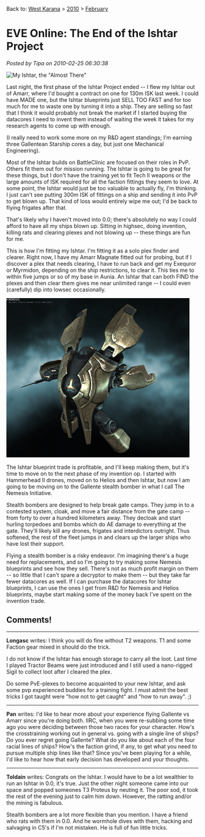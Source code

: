 Back to: [West Karana](/posts/westkarana.md) > [2010](/posts/2010/westkarana.md) > [February](./westkarana.md)
# EVE Online: The End of the Ishtar Project

*Posted by Tipa on 2010-02-25 06:30:38*

![](../../../uploads/2010/02/ExeFile-2010-02-24-19-25-04-09.jpg "My Ishtar, the \"Almost There\"")

Last night, the first phase of the Ishtar Project ended -- I flew my Ishtar out of Amarr, where I'd bought a contract on one for 130m ISK last week. I could have MADE one, but the Ishtar blueprints just SELL TOO FAST and for too much for me to waste one by turning it into a ship. They are selling so fast that I think it would probably not break the market if I started buying the datacores I need to invent them instead of waiting the week it takes for my research agents to come up with enough.

(I really need to work some more on my R&D agent standings; I'm earning three Gallentean Starship cores a day, but just one Mechanical Engineering).

Most of the Ishtar builds on BattleClinic are focused on their roles in PvP. Others fit them out for mission running. The Ishtar is going to be great for these things, but I don't have the training yet to fit Tech II weapons or the large amounts of ISK required for all the faction fittings they seem to love. At some point, the Ishtar would just be too valuable to actually fly, I'm thinking. I just can't see putting 300m ISK of fittings on a ship and sending it into PvP to get blown up. That kind of loss would entirely wipe me out; I'd be back to flying frigates after that.

That's likely why I haven't moved into 0.0; there's absolutely no way I could afford to have all my ships blown up. Sitting in highsec, doing invention, killing rats and clearing plexes and not blowing up -- these things are fun for me.

This is how I'm fitting my Ishtar. I'm fitting it as a solo plex finder and clearer. Right now, I have my Amarr Magnate fitted out for probing, but if I discover a plex that needs clearing, I have to run back and get my Exequror or Myrmidon, depending on the ship restrictions, to clear it. This ties me to within five jumps or so of my base in Aunia. An Ishtar that can both FIND the plexes and then clear them gives me near unlimited range -- I could even (carefully) dip into lowsec occasionally.

![](../../../uploads/2010/02/ExeFile-2010-02-25-07-14-54-83.jpg "The Nemesis")

The Ishtar blueprint trade is profitable, and I'll keep making them, but it's time to move on to the next phase of my invention op. I started with Hammerhead II drones, moved on to Helios and then Ishtar, but now I am going to be moving on to the Gallente stealth bomber in what I call The Nemesis Initiative.

Stealth bombers are designed to help break gate camps. They jump in to a contested system, cloak, and move a fair distance from the gate camp -- from forty to over a hundred kilometers away. They decloak and start hurling torpedoes and bombs which do AE damage to everything at the gate. They'll likely kill any drones, frigates and interdictors outright. Thus softened, the rest of the fleet jumps in and clears up the larger ships who have lost their support.

Flying a stealth bomber is a risky endeavor. I'm imagining there's a huge need for replacements, and so I'm going to try making some Nemesis blueprints and see how they sell. There's not as much profit margin on them -- so little that I can't spare a decryptor to make them -- but they take far fewer datacores as well. If I can purchase the datacores for Ishtar blueprints, I can use the ones I get from R&D for Nemesis and Helios blueprints, maybe start making some of the money back I've spent on the invention trade.

## Comments!

---

**Longasc** writes: I think you will do fine without T2 weapons. T1 and some Faction gear mixed in should do the trick.

I do not know if the Ishtar has enough storage to carry all the loot. Last time I played Tractor Beams were just introduced and I still used a nano-rigged Sigil to collect loot after I cleared the plex.

Do some PvE-plexes to become acquainted to your new Ishtar, and ask some pvp experienced buddies for a training fight. I must admit the best tricks I got taught were "how not to get caught" and "how to run away". ;)

---

**Pan** writes: I'd like to hear more about your experience flying Gallente vs Amarr since you're doing both. IIRC, when you were re-subbing some time ago you were deciding between those two races for your character. How's the crosstraining working out in general vs. going with a single line of ships? Do you ever regret going Gallente? What do you like about each of the four racial lines of ships? How's the faction grind, if any, to get what you need to pursue multiple ship lines like that? Since you've been playing for a while, I'd like to hear how that early decision has developed and your thoughts.

---

**Toldain** writes: Congrats on the Ishtar. I would have to be a lot wealthier to run an Ishtar in 0.0, it's true. Just the other night someone came into our space and popped someones T3 Proteus by neuting it. The poor sod, it took the rest of the evening just to calm him down. However, the ratting and/or the mining is fabulous.

Stealth bombers are a lot more flexible than you mention. I have a friend who rats with them in 0.0. And he wormhole dives with them, hacking and salvaging in C5's if I'm not mistaken. He is full of fun little tricks.

